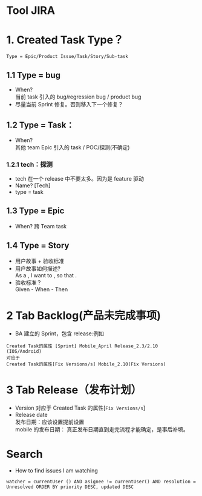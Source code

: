 # Tool JIRA

# 1. Created Task Type？

`Type = Epic/Product Issue/Task/Story/Sub-task`

## 1.1 Type = bug

- When?  
  当前 task 引入的 bug/regression bug / product bug
- 尽量当前 Sprint 修复。否则移入下一个修复？

## 1.2 Type = Task：

- When?  
  其他 team Epic 引入的 task / POC/探测(不确定)

### 1.2.1 tech：探测

- tech 在一个 release 中不要太多。因为是 feature 驱动
- Name? [Tech]
- type = task

## 1.3 Type = Epic

- When? 跨 Team task

## 1.4 Type = Story

- 用户故事 + 验收标准
- 用户故事如何描述?  
  As a <Role>, I want to <Activity>, so that <Business Value>.
- 验收标准？  
  Given - When - Then

# 2 Tab Backlog(产品未完成事项)

- BA 建立的 Sprint，包含 release:例如

```
Created Task的属性 [Sprint] Mobile_April Release_2.3/2.10   (IOS/Android)
对应于
Created Task的属性[Fix Versions/s] Mobile_2.10(Fix Versions)
```

# 3 Tab Release（发布计划）

- Version 对应于 Created Task 的属性[`Fix Versions/s`]
- Release date  
  发布日期：应该设置提前设置  
  mobile 的发布日期： 真正发布日期直到走完流程才能确定，是事后补填。

# Search

- How to find issues I am watching

```
watcher = currentUser () AND asignee != currentUser() AND resolution = Unresolved ORDER BY priority DESC, updated DESC
```
